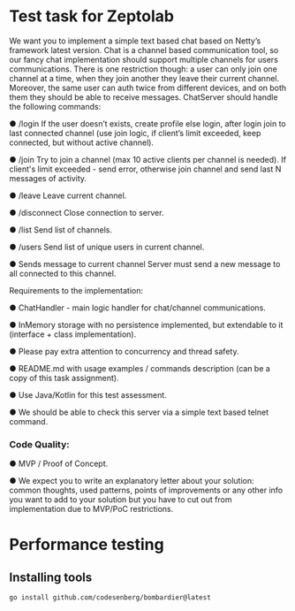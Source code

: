 # Test task for Zeptolab

We want you to implement a simple text based chat based on Netty’s framework latest version.
Chat is a channel based communication tool, so our fancy chat implementation should support multiple channels for users communications. There is one restriction though: a user can only join one channel at a time, when they join another they leave their current channel. Moreover, the same user can auth twice from different devices, and on both them they should be able to receive messages.
ChatServer should handle the following commands:

● /login <name> <password>
If the user doesn’t exists, create profile else login, after login join to last connected channel (use join logic, if client’s limit exceeded, keep connected, but without active channel).

● /join <channel>
Try to join a channel (max 10 active clients per channel is needed). If client's limit exceeded - send error, otherwise join channel and send last N messages of activity.

● /leave
Leave current channel.

● /disconnect
Close connection to server.

● /list
Send list of channels.

● /users
Send list of unique users in current channel.

● <text message terminated with CR>
Sends message to current channel Server must send a new message to all connected to this channel.

Requirements to the implementation:

● ChatHandler - main logic handler for chat/channel communications.

● InMemory storage with no persistence implemented, but extendable to it (interface +
class implementation).

● Please pay extra attention to concurrency and thread safety.

● README.md with usage examples / commands description (can be a copy of this task
assignment).

● Use Java/Kotlin for this test assessment.

● We should be able to check this server via a simple text based telnet command.

### Code Quality:
● MVP / Proof of Concept.

● We expect you to write an explanatory letter about your solution: common thoughts,
used patterns, points of improvements or any other info you want to add to your solution but you have to cut out from implementation due to MVP/PoC restrictions.


# Performance testing
## Installing tools

```shell
go install github.com/codesenberg/bombardier@latest
```


